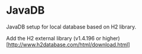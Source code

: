 # JavaDB
JavaDB setup for local database based on H2 library.

Add the H2 external library (v1.4.196 or higher) <br>
[http://www.h2database.com/html/download.html]
